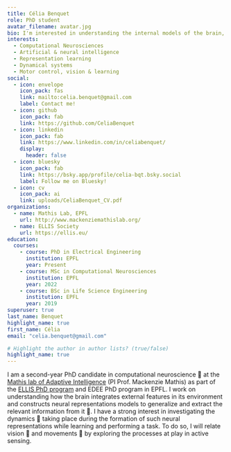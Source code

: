 ```yaml
---
title: Célia Benquet
role: PhD student
avatar_filename: avatar.jpg
bio: I'm interested in understanding the internal models of the brain, related to higher processings such as learning or decision-making. 
interests:
  - Computational Neurosciences
  - Artificial & neural intelligence
  - Representation learning
  - Dynamical systems
  - Motor control, vision & learning
social:
  - icon: envelope
    icon_pack: fas
    link: mailto:celia.benquet@gmail.com
    label: Contact me!
  - icon: github
    icon_pack: fab
    link: https://github.com/CeliaBenquet
  - icon: linkedin
    icon_pack: fab
    link: https://www.linkedin.com/in/celiabenquet/
    display:
      header: false
  - icon: bluesky
    icon_pack: fab
    link: https://bsky.app/profile/celia-bqt.bsky.social
    label: Follow me on Bluesky!
  - icon: cv
    icon_pack: ai
    link: uploads/CeliaBenquet_CV.pdf
organizations:
  - name: Mathis Lab, EPFL
    url: http://www.mackenziemathislab.org/
  - name: ELLIS Society
    url: https://ellis.eu/
education:
  courses:
    - course: PhD in Electrical Engineering
      institution: EPFL
      year: Present
    - course: MSc in Computational Neurosciences
      institution: EPFL
      year: 2022
    - course: BSc in Life Science Engineering
      institution: EPFL
      year: 2019
superuser: true
last_name: Benquet
highlight_name: true
first_name: Célia
email: "celia.benquet@gmail.com"

# Highlight the author in author lists? (true/false)
highlight_name: true
---
```


I am a second-year PhD candidate in computational neuroscience 🧠 at the [Mathis lab of Adaptive Intelligence](http://www.mackenziemathislab.org/) (PI Prof. Mackenzie Mathis) as part of the [ELLIS PhD program](https://ellis.eu/) and EDEE PhD program in EPFL. I work on understanding how the brain integrates external features in its environment and constructs neural representations models to generalize and extract the relevant information from it 🧩. I have a strong interest in investigating the dynamics 💫 taking place during the formation of such neural representations while learning and performing a task. To do so, I will relate vision 👀 and movements 💪 by exploring the processes at play in active sensing.